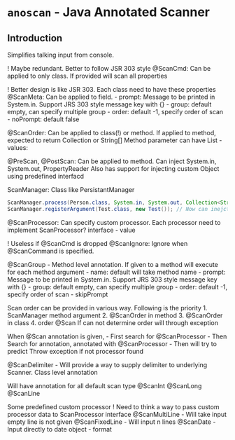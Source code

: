 # `anoscan` - Java Annotated Scanner

## Introduction
Simplifies talking input from console.

! Maybe redundant. Better to follow JSR 303 style
@ScanCmd: Can be applied to only class. If provided will scan all properties

! Better design is like JSR 303. Each class need to have these properties
@ScanMeta: Can be applied to field.
    - prompt: Message to be printed in System.in. Support JRS 303 style message key with {}
    - group: default empty, can specify multiple group
    - order: default -1, specify order of scan
    - noPrompt: default false

@ScanOrder: Can be applied to class(!) or method. If applied to method, expected to return Collection<String> or String[]
            Method parameter can have List<Group>
    - values:

@PreScan, @PostScan: Can be applied to method. Can inject System.in, System.out, PropertyReader
                     Also has support for injecting custom Object using predefined interfacd

ScanManager: Class like PersistantManager
```java
ScanManager.process(Person.class, System.in, System.out, Collection<String>|String[] order)
ScanManager.registerArgument(Test.class, new Test()); // Now can inejct Test in @ScanPre, @ScanPost
```

@ScanProcessor: Can specify custom processor. Each processor need to implement ScanProcessor? interface
    - value

! Useless if @ScanCmd is dropped
@ScanIgnore: Ignore when @ScanCommand is specified.

@ScanGroup - Method level annotation. If given to a method will execute for each method argument
    - name: default will take method name
    - prompt: Message to be printed in System.in. Support JRS 303 style message key with {}
    - group: default empty, can specify multiple group
    - order: default -1, specify order of scan
    - skipPrompt

Scan order can be provided in various way. Following is the priority
    1. ScanManager method argument
    2. @ScanOrder in method
    3. @ScanOrder in class
    4. order @Scan
If can not determine order will through exception

When @Scan annotation is given,
    - First search for @ScanProcessor
    - Then Search for annotation, annotated with @ScanProcessor
    - Then will try to predict
Throw exception if not processor found

@ScanDelimiter - Will provide a way to supply delimiter to underlying Scanner. Class level annotation

Will have annotation for all default scan type
@ScanInt
@ScanLong
@ScanLine

Some predefined custom processor
! Need to think a way to pass custom processor data to ScanProcessor interface
@ScanMultiLine - Will take input empty line is not given
@ScanFixedLine - Will input n lines
@ScanDate - Input directly to date object
    - format

